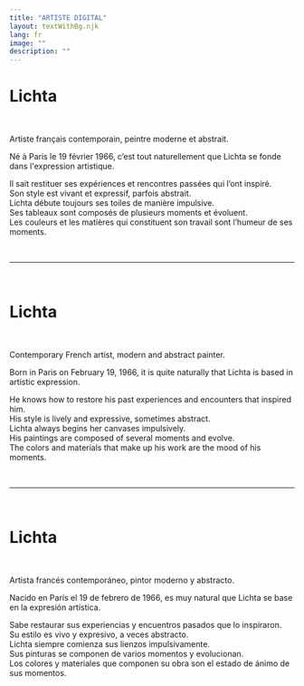 ```yaml
---
title: "ARTISTE DIGITAL"
layout: textWithBg.njk
lang: fr
image: ""
description: ""
---
```


# Lichta

&nbsp;


Artiste français contemporain, peintre moderne et abstrait.

Né à Paris le 19 février 1966, c’est tout naturellement que Lichta se fonde dans l'expression artistique.

Il sait restituer ses expériences et rencontres passées qui l’ont inspiré.  
Son style est vivant et expressif, parfois abstrait.  
Lichta débute toujours ses toiles de manière impulsive.  
Ses tableaux sont composés de plusieurs moments et évoluent.  
Les couleurs et les matières qui constituent son travail sont l’humeur de ses moments.  

&nbsp;

---------------------

&nbsp;

# Lichta

&nbsp;


Contemporary French artist, modern and abstract painter.

Born in Paris on February 19, 1966, it is quite naturally that Lichta is based in artistic expression.

He knows how to restore his past experiences and encounters that inspired him.  
His style is lively and expressive, sometimes abstract.  
Lichta always begins her canvases impulsively.  
His paintings are composed of several moments and evolve.  
The colors and materials that make up his work are the mood of his moments.  

&nbsp;

---------------------

&nbsp;

# Lichta

&nbsp;


Artista francés contemporáneo, pintor moderno y abstracto.

Nacido en París el 19 de febrero de 1966, es muy natural que Lichta se base en la expresión artística.

Sabe restaurar sus experiencias y encuentros pasados ​​que lo inspiraron.  
Su estilo es vivo y expresivo, a veces abstracto.  
Lichta siempre comienza sus lienzos impulsivamente.  
Sus pinturas se componen de varios momentos y evolucionan.  
Los colores y materiales que componen su obra son el estado de ánimo de sus momentos.  